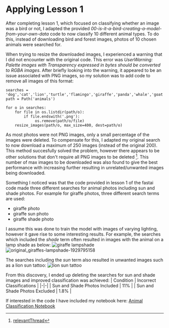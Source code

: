 # Applying Lesson 1
After completing lesson 1, which focused on classifying whether an image was a bird or not, I adapted the provided _00-is-it-a-bird-creating-a-model-from-your-own-data_ code to now classify 10 different animal types. To do this, instead of downloading bird and forest images, photos of 10 chosen animals were searched for. 

When trying to resize the downloaded images, I experienced a warning that I did not encounter with the original code. This error was _UserWarning: Palette images with Transparency expressed in bytes should be converted to RGBA images_. After briefly looking into the warning, it appeared to be an issue associated with PNG images, so my solution was to add code to remove all images of this format:
```
searches = 'dog','cat','lion','turtle','flamingo','giraffe','panda','whale','goat','chicken'
path = Path('animals')

for o in searches:
    for file in os.listdir(path/o): 
        if file.endswith('.png'):
             os.remove(path/o/file)
    resize_images(path/o, max_size=400, dest=path/o)
```

As most photos were not PNG images, only a small percentage of the images were deleted. To compensate for this, I adapted my original search to now download a maximum of 250 images (instead of the original 200). This method succesfully solved the problem, however there appears to be other solutions that don't require all PNG images to be deleted [^1]. This number of max images to be downloaded was also found to give the best performance with increasing further resulting in unrelated/unwanted images being downloaded.

Something I noticed was that the code provided in lesson 1 of the fastai code made three different searches for animal photos including sun and shade photos. For example for giraffe photos, three different search terms are used: 
- giraffe photo
- giraffe sun photo
- giraffe shade photo

I assume this was done to train the model with images of varying lighting, however it gave rise to some interesting results. For example, the searches which included the _shade_ term often resulted in images with the animal on a lamp shade as below:
![giraffe lampshade](https://cdn.notonthehighstreet.com/fs/15/ef/b5bb-3c1c-430a-a39e-e281ddc90e0e/original_giraffes-lampshade.jpg)
![original_giraffes-lampshade-1929795158](https://github.com/bridgetcasey1/bridgetcasey1.github.io/assets/113487655/d92339bd-a881-4559-9b17-5546ce25611c)

The searches including the _sun_ term also resulted in unwanted images such as a lion sun tattoo: 
![lion sun tattoo](https://s-media-cache-ak0.pinimg.com/736x/91/6e/ff/916effac525e26e7420f54790722800f.jpg)

From this discovery, I ended up deleting the searches for sun and shade images and improved classification was achieved:
| Condition | Incorrect Classifications |
|-|-|
| Sun and Shade Photos Included | 11% |
| Sun and Shade Photos Excluded | 1.8% |

If interested in the code I have included my notebook here: [Animal Classification Notebook](/pdf/ELEC4630_A3_Q2.pdf)

[^1]: [relevantThread](https://stackoverflow.com/questions/70839890/pil-remove-error-userwarning-palette-images-with-transparency-expressed-in-byt)
